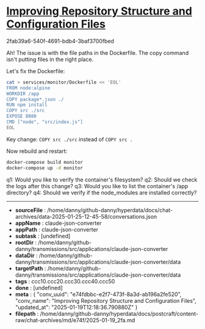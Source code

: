 # [Improving Repository Structure and Configuration Files](https://claude.ai/chat/e74fdbbc-e2f7-473f-8a3d-ab196a2fe520)

2fab39a6-540f-4691-bdb4-3baf3700fbed

 Ah! The issue is with the file paths in the Dockerfile. The copy command isn't putting files in the right place.

Let's fix the Dockerfile:

```bash
cat > services/monitor/Dockerfile << 'EOL'
FROM node:alpine
WORKDIR /app
COPY package*.json ./
RUN npm install
COPY src ./src
EXPOSE 8080
CMD ["node", "src/index.js"]
EOL
```

Key change: `COPY src ./src` instead of `COPY src .`

Now rebuild and restart:
```bash
docker-compose build monitor
docker-compose up -d monitor
```

q1: Would you like to verify the container's filesystem?
q2: Should we check the logs after this change?
q3: Would you like to list the container's /app directory?
q4: Should we verify if the node_modules are installed correctly?

---

* **sourceFile** : /home/danny/github-danny/hyperdata/docs/chat-archives/data-2025-01-25-12-45-58/conversations.json
* **appName** : claude-json-converter
* **appPath** : claude-json-converter
* **subtask** : [undefined]
* **rootDir** : /home/danny/github-danny/transmissions/src/applications/claude-json-converter
* **dataDir** : /home/danny/github-danny/transmissions/src/applications/claude-json-converter/data
* **targetPath** : /home/danny/github-danny/transmissions/src/applications/claude-json-converter/data
* **tags** : ccc10.ccc20.ccc30.ccc40.ccc50
* **done** : [undefined]
* **meta** : {
  "conv_uuid": "e74fdbbc-e2f7-473f-8a3d-ab196a2fe520",
  "conv_name": "Improving Repository Structure and Configuration Files",
  "updated_at": "2025-01-19T12:18:36.790880Z"
}
* **filepath** : /home/danny/github-danny/hyperdata/docs/postcraft/content-raw/chat-archives/md/e74f/2025-01-19_2fa.md